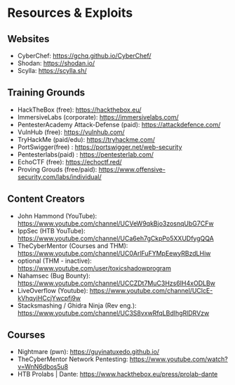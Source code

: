 # Resources & Exploits

## Websites
 - CyberChef: https://gchq.github.io/CyberChef/
 - Shodan: https://shodan.io/
 - Scylla: https://scylla.sh/

## Training Grounds
 - HackTheBox (free): https://hackthebox.eu/
 - ImmersiveLabs (corporate): https://immersivelabs.com/
 - PentesterAcademy Attack-Defense (paid): https://attackdefence.com/
 - VulnHub (free): https://vulnhub.com/
 - TryHackMe (paid/edu): https://tryhackme.com/
 - PortSwigger(free) : https://portswigger.net/web-security
 - Pentesterlabs(paid) : https://pentesterlab.com/
 - EchoCTF (free): https://echoctf.red/
 - Proving Grouds (free/paid): https://www.offensive-security.com/labs/individual/

## Content Creators
 - John Hammond (YouTube): https://www.youtube.com/channel/UCVeW9qkBjo3zosnqUbG7CFw
 - IppSec (HTB YouTube): https://www.youtube.com/channel/UCa6eh7gCkpPo5XXUDfygQQA
 - TheCyberMentor (Courses and THM): https://www.youtube.com/channel/UC0ArlFuFYMpEewyRBzdLHiw
 - optional (THM - inactive): https://www.youtube.com/user/toxicshadowprogram
 - Nahamsec (Bug Bounty): https://www.youtube.com/channel/UCCZDt7MuC3Hzs6IH4xODLBw
 - LiveOverflow (Youtube): https://www.youtube.com/channel/UClcE-kVhqyiHCcjYwcpfj9w
 - Stacksmashing / Ghidra Ninja (Rev eng.): https://www.youtube.com/channel/UC3S8vxwRfqLBdIhgRlDRVzw

## Courses
 - Nightmare (pwn): https://guyinatuxedo.github.io/
 - TheCyberMentor Network Pentesting: https://www.youtube.com/watch?v=WnN6dbos5u8
 - HTB Prolabs | Dante: https://www.hackthebox.eu/press/prolab-dante
